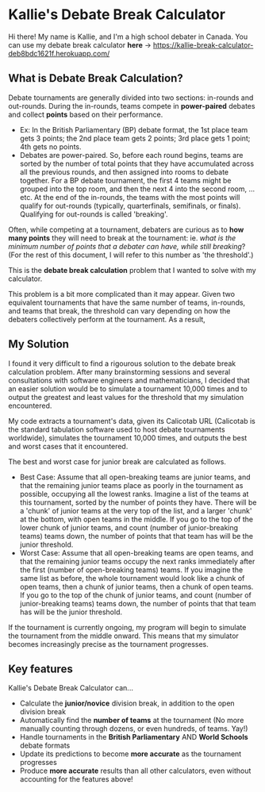 # Kallie's Debate Break Calculator
Hi there! My name is Kallie, and I'm a high school debater in Canada. You can use my debate break calculator **here** -> https://kallie-break-calculator-deb8bdc1621f.herokuapp.com/

## What is Debate Break Calculation?
Debate tournaments are generally divided into two sections: in-rounds and out-rounds.
During the in-rounds, teams compete in **power-paired** debates and collect **points** based on their performance.
* Ex: In the British Parliamentary (BP) debate format, the 1st place team gets 3 points; the 2nd place team gets 2 points; 3rd place gets 1 point; 4th gets no points.
* Debates are power-paired. So, before each round begins, teams are sorted by the number of total points that they have accumulated across all the previous rounds, and then assigned into rooms to debate together. For a BP debate tournament, the first 4 teams might be grouped into the top room, and then the next 4 into the second room, ... etc.
At the end of the in-rounds, the teams with the most points will qualify for out-rounds (typically, quarterfinals, semifinals, or finals). Qualifying for out-rounds is called 'breaking'. 

Often, while competing at a tournament, debaters are curious as to **how many points** they will need to break at the tournament: ie. *what is the minimum number of points that a debater can have, while still breaking*? (For the rest of this document, I will refer to this number as 'the threshold'.)

This is the **debate break calculation** problem that I wanted to solve with my calculator.

This problem is a bit more complicated than it may appear. Given two equivalent tournaments that have the same number of teams,  in-rounds, and teams that break, the threshold can vary depending on how the debaters collectively perform at the tournament. As a result,  

## My Solution
I found it very difficult to find a rigourous solution to the debate break calculation problem. After many brainstorming sessions and several consultations with software engineers and mathematicians, I decided that an easier solution would be to simulate a tournament 10,000 times and to output the greatest and least values for the threshold that my simulation encountered.

My code extracts a tournament's data, given its Calicotab URL (Calicotab is the standard tabulation software used to host debate tournaments worldwide), simulates the tournament 10,000 times, and outputs the best and worst cases that it encountered.

The best and worst case for junior break are calculated as follows.
* Best Case: Assume that all open-breaking teams are junior teams, and that the remaining junior teams place as poorly in the tournament as possible, occupying all the lowest ranks. Imagine a list of the teams at this tournament, sorted by the number of points they have. There will be a 'chunk' of junior teams at the very top of the list, and a larger 'chunk' at the bottom, with open teams in the middle. If you go to the top of the lower chunk of junior teams, and count (number of junior-breaking teams) teams down, the number of points that that team has will be the junior threshold.
* Worst Case: Assume that all open-breaking teams are open teams, and that the remaining junior teams occupy the next ranks immediately after the first (number of open-breaking teams) teams. If you imagine the same list as before, the whole tournament would look like a chunk of open teams, then a chunk of junior teams, then a chunk of open teams. If you go to the top of the chunk of junior teams, and count (number of junior-breaking teams) teams down, the number of points that that team has will be the junior threshold.

If the tournament is currently ongoing, my program will begin to simulate the tournament from the middle onward. This means that my simulator becomes increasingly precise as the tournament progresses.

## Key features
Kallie's Debate Break Calculator can...
* Calculate the **junior/novice** division break, in addition to the open division break
* Automatically find the **number of teams** at the tournament (No more manually counting through dozens, or even hundreds, of teams. Yay!)
* Handle tournaments in the **British Parliamentary** AND **World Schools** debate formats
* Update its predictions to become **more accurate** as the tournament progresses
* Produce **more accurate** results than all other calculators, even without accounting for the features above!